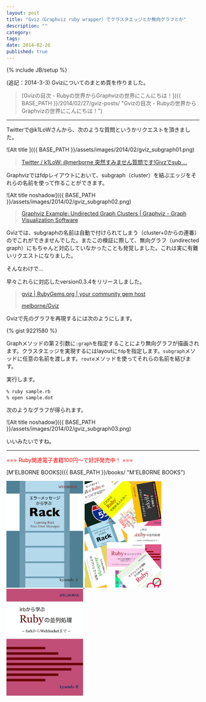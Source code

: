 ```yaml
---
layout: post
title: "Gviz（Graphviz ruby wrapper）でクラスタエッジとか無向グラフとか"
description: ""
category: 
tags: 
date: 2014-02-26
published: true
---
```

{% include JB/setup %}


(追記：2014-3-3) Gvizについてのまとめ頁を作りました。

> [Gvizの目次 - Rubyの世界からGraphvizの世界にこんにちは！]({{ BASE_PATH }}/2014/02/27/gviz-posts/ "Gvizの目次 - Rubyの世界からGraphvizの世界にこんにちは！")

---

Twitterで@k1LoWさんから、次のような質問というかリクエストを頂きました。

![Alt title ]({{ BASE_PATH }}/assets/images/2014/02/gviz_subgraph01.png)

> [Twitter / k1LoW: @merborne 突然すみません質問です!Givzでsub ...](https://twitter.com/k1LoW/status/437877575839268864 "Twitter / k1LoW: @merborne 突然すみません質問です!Givzでsub ...")

Graphvizではfdpレイアウトにおいて、subgraph（cluster）を結ぶエッジをそれらの名前を使って作ることができます。

![Alt title noshadow]({{ BASE_PATH }}/assets/images/2014/02/gviz_subgraph02.png)

> [Graphviz Example: Undirected Graph Clusters | Graphviz - Graph Visualization Software](http://www.graphviz.org/content/fdpclust "Graphviz Example: Undirected Graph Clusters | Graphviz - Graph Visualization Software")

Gvizでは、subgraphの名前は自動で付けられてしまう（cluster+0からの連番）のでこれができませんでした。またこの検証に際して、無向グラフ（undirected graph）にもちゃんと対応していなかったことも発覚しました。これは実に有難いリクエストになりました。

そんなわけで...

早々これらに対応したversion0.3.4をリリースしました。

> [gviz | RubyGems.org | your community gem host](https://rubygems.org/gems/gviz "gviz | RubyGems.org | your community gem host")
> 
> [melborne/Gviz](https://github.com/melborne/Gviz "melborne/Gviz")

Gvizで先のグラフを再現するには次のようにします。

{% gist 9221580 %}

Graphメソッドの第２引数に`:graph`を指定することにより無向グラフが描画されます。クラスタエッジを実現するにはlayoutに`fdp`を指定します。`subgraph`メソッドに任意の名前を渡します。`route`メソッドを使ってそれらの名前を結びます。

実行します。

    % ruby sample.rb
    % open sample.dot

次のようなグラフが得られます。

![Alt title noshadow]({{ BASE_PATH }}/assets/images/2014/02/gviz_subgraph03.png)


いいみたいですね。


---

<p style='color:red'>=== Ruby関連電子書籍100円〜で好評発売中！ ===</p>

[M'ELBORNE BOOKS]({{ BASE_PATH }}/books/ "M'ELBORNE BOOKS")

<a href="{{ BASE_PATH }}/books/">
  <img src="/assets/images/books/rack_cover.png" alt="rack" style="width:200px" />
</a>
<a href="{{ BASE_PATH }}/books/">
  <img src="/assets/images/books/ruby_pack8.png" alt="pack8" style="width:200px" />
</a>
<a href="{{ BASE_PATH }}/books/">
  <img src="/assets/images/books/ruby_parallel_cover.png" alt="ruby_parallel" style="width:200px" />
</a>


